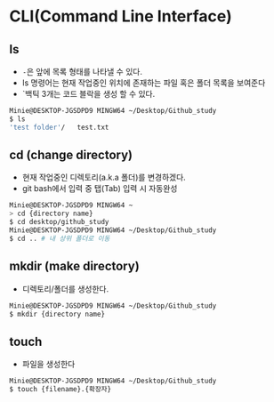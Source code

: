 # CLI(Command Line Interface)

## ls

- `-`은 앞에 목록 형태를 나타낼 수 있다.
- ls 명령어는 현재 작업중인 위치에 존재하는 파일 혹은 폴더 목록을 보여준다
- `백틱 3개는 코드 블락을 생성 할 수 있다.

``` bash
Minie@DESKTOP-JGSDPD9 MINGW64 ~/Desktop/Github_study
$ ls
'test folder'/   test.txt
```

## cd (change directory)

- 현재 작업중인 디렉토리(a.k.a 폴더)를 변경하겠다.
- git bash에서 입력 중 탭(Tab) 입력 시 자동완성

```bash
Minie@DESKTOP-JGSDPD9 MINGW64 ~
> cd {directory name}
$ cd desktop/github_study
Minie@DESKTOP-JGSDPD9 MINGW64 ~/Desktop/Github_study
$ cd .. # 내 상위 폴더로 이동
```

## mkdir (make directory)

- 디렉토리/폴더를 생성한다.

``` bash
Minie@DESKTOP-JGSDPD9 MINGW64 ~/Desktop/Github_study
$ mkdir {directory name}
```

## touch

- 파일을 생성한다

```bash
Minie@DESKTOP-JGSDPD9 MINGW64 ~/Desktop/Github_study
$ touch {filename}.{확장자}
```

